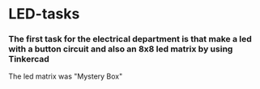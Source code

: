 # LED-tasks
### The first task for the electrical department is that make a led with a button circuit and also an 8x8 led matrix by using Tinkercad
The led matrix was "Mystery Box"
